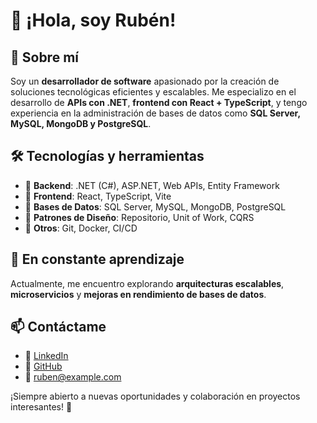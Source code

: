 # 👋 ¡Hola, soy Rubén! 

## 🚀 Sobre mí
Soy un **desarrollador de software** apasionado por la creación de soluciones tecnológicas eficientes y escalables. Me especializo en el desarrollo de **APIs con .NET**, **frontend con React + TypeScript**, y tengo experiencia en la administración de bases de datos como **SQL Server, MySQL, MongoDB y PostgreSQL**.

## 🛠️ Tecnologías y herramientas
- 🔹 **Backend**: .NET (C#), ASP.NET, Web APIs, Entity Framework  
- 🔹 **Frontend**: React, TypeScript, Vite  
- 🔹 **Bases de Datos**: SQL Server, MySQL, MongoDB, PostgreSQL  
- 🔹 **Patrones de Diseño**: Repositorio, Unit of Work, CQRS  
- 🔹 **Otros**: Git, Docker, CI/CD  

## 🌱 En constante aprendizaje
Actualmente, me encuentro explorando **arquitecturas escalables**, **microservicios** y **mejoras en rendimiento de bases de datos**.

## 📫 Contáctame
- 💼 [LinkedIn](https://www.linkedin.com/in/tu-perfil)  
- 📂 [GitHub](https://github.com/tu-usuario)  
- 📧 ruben@example.com  

¡Siempre abierto a nuevas oportunidades y colaboración en proyectos interesantes! 🚀
